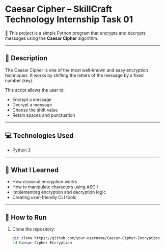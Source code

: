 # Caesar Cipher – SkillCraft Technology Internship Task 01

🔐 This project is a simple Python program that encrypts and decrypts messages using the **Caesar Cipher** algorithm.

---

## 📌 Description

The Caesar Cipher is one of the most well-known and easy encryption techniques. It works by shifting the letters of the message by a fixed number (key).

This script allows the user to:
- Encrypt a message
- Decrypt a message
- Choose the shift value
- Retain spaces and punctuation

---

## 💻 Technologies Used

- Python 3

---

## 🧠 What I Learned

- How classical encryption works
- How to manipulate characters using ASCII
- Implementing encryption and decryption logic
- Creating user-friendly CLI tools

---

## 📎 How to Run

1. Clone the repository:
   ```bash
   git clone https://github.com/your-username/Caesar-Cipher-Encryption.git
   cd Caesar-Cipher-Encryption
